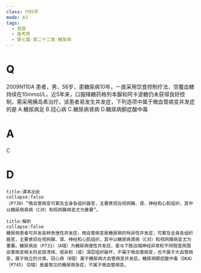 ```yaml
---
class: 内科学
mode: A3
tags:
  - 真题
  - 医考帮
  - 第七篇-第二十二章-糖尿病
---
```


# Q
2009N110A 患者，男，56岁，患糖尿病10年，一直采用饮食控制疗法，空腹血糖持续在10mmol/L，近5年来，口服降糖药格列本脲和阿卡波糖仍未获得良好控制，需采用胰岛素治疗。该患者易发生并发症，下列选项中属于微血管病变并发症的是
A.糖尿病足
B.冠心病
C.糖尿病肾病
D.糖尿病酮症酸中毒

# A
C
# D
```ad-note
title:课本出处
collapse:false
（P730）“微血管病变可累及全身各组织器官，主要表现在视网膜、肾、神经和心肌组织，其中以糖尿病肾病（C对）和视网膜病变尤为重要”。
```

```ad-summary
title:解析
collapse:false
糖尿病患者可并发各种急慢性并发症，微血管病变是糖尿病的特异性并发症，可累及全身各组织器官，主要表现在视网膜、肾、神经和心肌组织，其中以糖尿病肾病（C对）和视网膜病变尤为重要。糖尿病足（P731）（A错）为糖尿病慢性并发症，是与下肢远端神经异常和不同程度周围血管病变相关的足部溃疡、感染和（或）深层组织破坏，不属于微血管病变，也不属于大血管病变，属于独立的分类。冠心病（B错）属于糖尿病大血管病变并发症。糖尿病酮症酸中毒（DKA）（P745）（D错）是最常见的糖尿病急症，不属于微血管病变。
```

